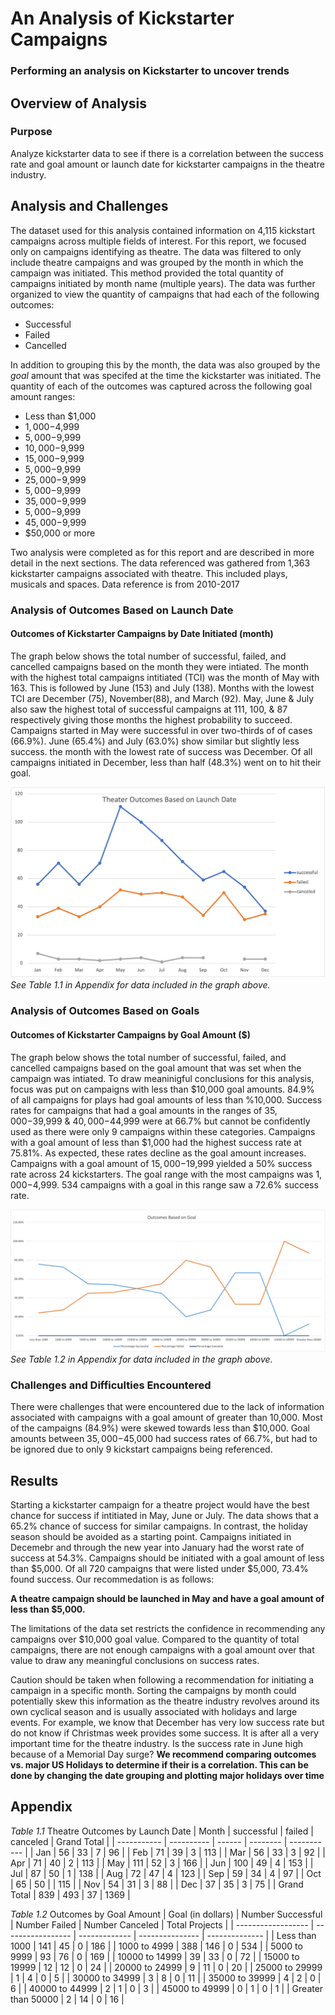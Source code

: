 # An Analysis of Kickstarter Campaigns
### Performing an analysis on Kickstarter to uncover trends

## Overview of Analysis
### Purpose
Analyze kickstarter data to see if there is a correlation between the success rate and goal amount or launch date for kickstarter campaigns in the theatre industry.  

## Analysis and Challenges
The dataset used for this analysis contained information on 4,115 kickstart campaigns across multiple fields of interest. For this report, we focused only on campaigns identifying as theatre. 
The data was filtered to only include theatre campaigns and was grouped by the month in which the campaign was initiated. This method provided the total quantity of campaigns initiated by month name (multiple years). The data was further organized to view the quantity of campaigns that had each of the following outcomes:
  - Successful
  - Failed
  - Cancelled

In addition to grouping this by the month, the data was also grouped by the *goal* amount that was specifed at the time the kickstarter was initiated. The quantity of each of the outcomes was captured across the following goal amount ranges:
  - Less than $1,000
  - $1,000-$4,999
  - $5,000-$9,999
  - $10,000-$9,999
  - $15,000-$9,999
  - $5,000-$9,999
  - $25,000-$9,999
  - $5,000-$9,999
  - $35,000-$9,999
  - $5,000-$9,999
  - $45,000-$9,999
  - $50,000 or more

Two analysis were completed as for this report and are described in more detail in the next sections. The data referenced was gathered from 1,363 kickstarter campaigns associated with theatre. This included plays, musicals and spaces. Data reference is from 2010-2017

### Analysis of Outcomes Based on Launch Date
#### Outcomes of Kickstarter Campaigns by Date Initiated (month)
The graph below shows the total number of successful, failed, and cancelled campaigns based on the month they were intiated. The month with the highest total campaigns intitiated (TCI) was the month of May with 163. This is followed by June (153) and July (138). Months with the lowest TCI are December (75), November(88), and March (92). 
May, June & July also saw the highest total of successful campaigns at 111, 100, & 87 respectively giving those months the highest probability to succeed. Campaigns started in May were successful in over two-thirds of of cases (66.9%). June (65.4%) and July (63.0%) show similar but slightly less success. the month with the lowest rate of success was December. Of all campaigns initiated in December, less than half (48.3%) went on to hit their goal. 

![outcome by date](https://github.com/michaelsullivan0220/kickstarter-analysis/blob/michaelsullivan0220-patch-1/Resources/Theater_Outcomes_vs_Launch.png)
*See Table 1.1 in Appendix for data included in the graph above.*

### Analysis of Outcomes Based on Goals
#### Outcomes of Kickstarter Campaigns by Goal Amount ($)
The graph below shows the total number of successful, failed, and cancelled campaigns based on the goal amount that was set when the campaign was intiated.
To draw meaninigful conclusions for this analysis, focus was put on campaigns with less than $10,000 goal amounts. 84.9% of all campaigns for plays had goal amounts of less than %10,000. Success rates for campaigns that had a goal amounts in the ranges of $35,000-$39,999 & $40,000-$44,999 were at 66.7% but cannot be confidently used as there were only 9 campaigns within these categories. 
Campaigns with a goal amount of less than $1,000 had the highest success rate at 75.81%. As expected, these rates decline as the goal amount increases. Campaigns with a goal amount of $15,000-$19,999 yielded a 50% success rate across 24 kickstarters.
The goal range with the most campaigns was $1,000-$4,999. 534 campaigns with a goal in this range saw a 72.6% success rate. 

![outcome by goal](https://github.com/michaelsullivan0220/kickstarter-analysis/blob/michaelsullivan0220-patch-1/Resources/Outcomes_vs_Goals.png)
*See Table 1.2 in Appendix for data included in the graph above.*

### Challenges and Difficulties Encountered
There were challenges that were encountered due to the lack of information associated with campaigns with a goal amount of greater than 10,000. Most of the campaigns (84.9%) were skewed towards less than $10,000. Goal amounts between $35,000-$45,000 had success rates of 66.7%, but had to be ignored due to only 9 kickstart campaigns being referenced. 

## Results
Starting a kickstarter campaign for a theatre project would have the best chance for success if intitiated in May, June or July. The data shows that a 65.2% chance of success for similar campaigns. In contrast, the holiday season should be avoided as a starting point. Campaigns initiated in Decemebr and through the new year into January had the worst rate of success at 54.3%.
Campaigns should be initiated with a goal amount of less than $5,000. Of all 720 campaigns that were listed under $5,000, 73.4% found success. 
Our recommedation is as follows: 

**A theatre campaign should be launched in May and have a goal amount of less than $5,000.**

The limitations of the data set restricts the confidence in recommending any campaigns over $10,000 goal value. Compared to the quantity of total campaigns, there are not enough campaigns with a goal amount over that value to draw any meaningful conclusions on success rates. 

Caution should be taken when following a recommendation for initiating a campaign in a specific month. Sorting the campaigns by month could potentially skew this information as the theatre industry revolves around its own cyclical season and is usually associated with holidays and large events. For example, we know that December has very low success rate but do not know if Christmas week provides some success. It is after all a very important time for the theatre industry. Is the success rate in June high because of a Memorial Day surge? **We recommend comparing outcomes vs. major US Holidays to determine if their is a correlation. This can be done by changing the date grouping and plotting major holidays over time**

## Appendix
*Table 1.1* 
Theatre Outcomes by Launch Date
| Month       | successful | failed | canceled | Grand Total |
| ----------- | ---------- | ------ | -------- | ----------- |
| Jan         | 56         | 33     | 7        | 96          |
| Feb         | 71         | 39     | 3        | 113         |
| Mar         | 56         | 33     | 3        | 92          |
| Apr         | 71         | 40     | 2        | 113         |
| May         | 111        | 52     | 3        | 166         |
| Jun         | 100        | 49     | 4        | 153         |
| Jul         | 87         | 50     | 1        | 138         |
| Aug         | 72         | 47     | 4        | 123         |
| Sep         | 59         | 34     | 4        | 97          |
| Oct         | 65         | 50     |          | 115         |
| Nov         | 54         | 31     | 3        | 88          |
| Dec         | 37         | 35     | 3        | 75          |
| Grand Total | 839        | 493    | 37       | 1369        |

*Table 1.2* 
Outcomes by Goal Amount
| Goal  (in dollars) | Number Successful | Number Failed | Number Canceled | Total Projects |
| ------------------ | ----------------- | ------------- | --------------- | -------------- |
| Less than 1000     | 141               | 45            | 0               | 186            |
| 1000 to 4999       | 388               | 146           | 0               | 534            |
| 5000 to 9999       | 93                | 76            | 0               | 169            |
| 10000 to 14999     | 39                | 33            | 0               | 72             |
| 15000 to 19999     | 12                | 12            | 0               | 24             |
| 20000 to 24999     | 9                 | 11            | 0               | 20             |
| 25000 to 29999     | 1                 | 4             | 0               | 5              |
| 30000 to 34999     | 3                 | 8             | 0               | 11             |
| 35000 to 39999     | 4                 | 2             | 0               | 6              |
| 40000 to 44999     | 2                 | 1             | 0               | 3              |
| 45000 to 49999     | 0                 | 1             | 0               | 1              |
| Greater than 50000 | 2                 | 14            | 0               | 16             |

